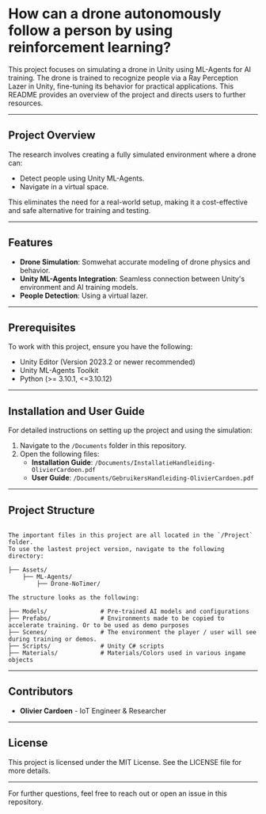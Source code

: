 # How can a drone autonomously follow a person by using reinforcement learning?

This project focuses on simulating a drone in Unity using ML-Agents for AI training. The drone is trained to recognize people via a Ray Perception Lazer in Unity, fine-tuning its behavior for practical applications. This README provides an overview of the project and directs users to further resources.

---

## Project Overview

The research involves creating a fully simulated environment where a drone can:

- Detect people using Unity ML-Agents.
- Navigate in a virtual space.

This eliminates the need for a real-world setup, making it a cost-effective and safe alternative for training and testing.

---

## Features

- **Drone Simulation**: Somwehat accurate modeling of drone physics and behavior.
- **Unity ML-Agents Integration**: Seamless connection between Unity's environment and AI training models.
- **People Detection**: Using a virtual lazer.

---

## Prerequisites

To work with this project, ensure you have the following:

- Unity Editor (Version 2023.2 or newer recommended)
- Unity ML-Agents Toolkit
- Python (>= 3.10.1, <=3.10.12)

---

## Installation and User Guide

For detailed instructions on setting up the project and using the simulation:

1. Navigate to the `/Documents` folder in this repository.
2. Open the following files:
   - **Installation Guide**: `/Documents/InstallatieHandleiding-OlivierCardoen.pdf`
   - **User Guide**: `/Documents/GebruikersHandleiding-OlivierCardoen.pdf`

---

## Project Structure

```

The important files in this project are all located in the `/Project` folder. 
To use the lastest project version, navigate to the following directory:

├── Assets/
    ├── ML-Agents/ 
        ├── Drone-NoTimer/

The structure looks as the following:

├── Models/               # Pre-trained AI models and configurations
├── Prefabs/              # Environments made to be copied to accelerate training. Or to be used as demo purposes
├── Scenes/               # The environment the player / user will see during training or demos.
├── Scripts/              # Unity C# scripts
├── Materials/            # Materials/Colors used in various ingame objects
```

---

## Contributors

- **Olivier Cardoen** - IoT Engineer & Researcher

---

## License

This project is licensed under the MIT License. See the LICENSE file for more details.

---

For further questions, feel free to reach out or open an issue in this repository.